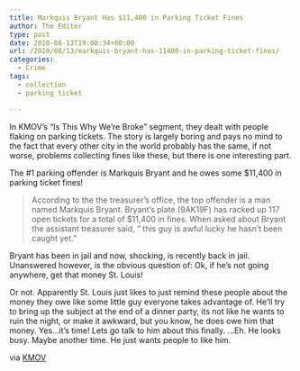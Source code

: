 ```yaml
---
title: Markquis Bryant Has $11,400 in Parking Ticket Fines
author: The Editor
type: post
date: 2010-08-13T19:00:34+00:00
url: /2010/08/13/markquis-bryant-has-11400-in-parking-ticket-fines/
categories:
  - Crime
tags:
  - collection
  - parking ticket

---
```

In KMOV&#8217;s &#8220;Is This Why We&#8217;re Broke&#8221; segment, they dealt with people flaking on parking tickets. The story is largely boring and pays no mind to the fact that every other city in the world probably has the same, if not worse, problems collecting fines like these, but there is one interesting part.

The #1 parking offender is Markquis Bryant and he owes some $11,400 in parking ticket fines!

> According to the the treasurer&#8217;s office, the top offender is a man named Markquis Bryant. Bryant&#8217;s plate (9AK19F) has racked up 117 open tickets for a total of $11,400 in fines. When asked about Bryant the assistant treasurer said, &#8221; this guy is awful lucky he hasn&#8217;t been caught yet.&#8221;

Bryant has been in jail and now, shocking, is recently back in jail. Unanswered however, is the obvious question of: Ok, if he&#8217;s not going anywhere, get that money St. Louis!

Or not. Apparently St. Louis just likes to just remind these people about the money they owe like some little guy everyone takes advantage of. He&#8217;ll try to bring up the subject at the end of a dinner party, its not like he wants to ruin the night, or make it awkward, but you know, he does owe him that money. Yes&#8230;it&#8217;s time! Lets go talk to him about this finally. &#8230;Eh. He looks busy. Maybe another time. He just wants people to like him.

via <a href="http://www.kmov.com/news/local/Parking-Violators-Owe-St-Louis-Millions--100471229.html" target="_blank">KMOV</a>